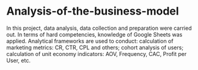 # Analysis-of-the-business-model
In this project, data analysis, data collection and preparation were carried out. In terms of hard competencies, knowledge of Google Sheets was applied. 
Analytical frameworks are used to conduct: calculation of marketing metrics: 
CR, CTR, CPL and others; 
cohort analysis of users; 
calculation of unit economy indicators: AOV, Frequency, CAC, Profit per User, etc.
